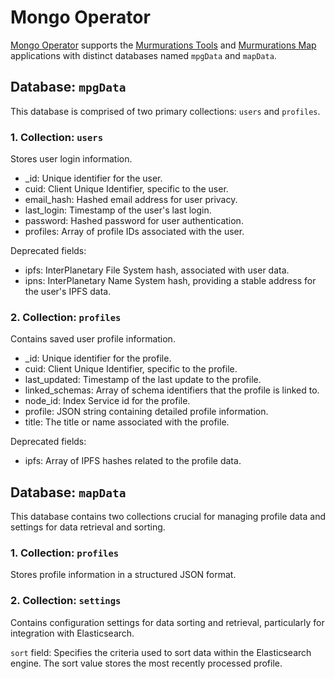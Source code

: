 # Mongo Operator

[Mongo Operator](https://github.com/MurmurationsNetwork/MongoOperator) supports the [Murmurations Tools](https://github.com/MurmurationsNetwork/MurmurationsTools) and [Murmurations Map](https://github.com/MurmurationsNetwork/MurmurationsMap) applications with distinct databases named `mpgData` and `mapData`.

## Database: `mpgData`

This database is comprised of two primary collections: `users` and `profiles`.

### 1. Collection: `users`

Stores user login information.

- _id: Unique identifier for the user.
- cuid: Client Unique Identifier, specific to the user.
- email_hash: Hashed email address for user privacy.
- last_login: Timestamp of the user's last login.
- password: Hashed password for user authentication.
- profiles: Array of profile IDs associated with the user.

Deprecated fields:

- ipfs: InterPlanetary File System hash, associated with user data.
- ipns: InterPlanetary Name System hash, providing a stable address for the user's IPFS data.

### 2. Collection: `profiles`

Contains saved user profile information.

- _id: Unique identifier for the profile.
- cuid: Client Unique Identifier, specific to the profile.
- last_updated: Timestamp of the last update to the profile.
- linked_schemas: Array of schema identifiers that the profile is linked to.
- node_id: Index Service id for the profile.
- profile: JSON string containing detailed profile information.
- title: The title or name associated with the profile.

Deprecated fields:

- ipfs: Array of IPFS hashes related to the profile data.

## Database: `mapData`

This database contains two collections crucial for managing profile data and settings for data retrieval and sorting.

### 1. Collection: `profiles`

Stores profile information in a structured JSON format.

### 2. Collection: `settings`

Contains configuration settings for data sorting and retrieval, particularly for integration with Elasticsearch.

`sort` field: Specifies the criteria used to sort data within the Elasticsearch engine. The sort value stores the most recently processed profile.
